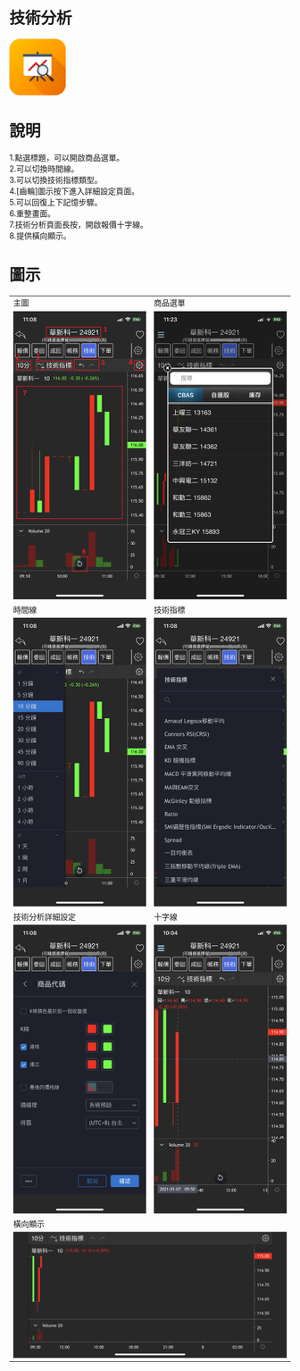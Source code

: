 # 技術分析
<img src="/img/icon/tech.png" width="20%" height="20%">

# 說明
1.點選標題，可以開啟商品選單。<br/>
2.可以切換時間線。<br/>
3.可以切換技術指標類型。<br/>
4.[齒輪]圖示按下進入詳細設定頁面。<br/>
5.可以回復上下記憶步驟。<br/>
6.重整畫面。<br/>
7.技術分析頁面長按，開啟報價十字線。<br/>
8.提供橫向顯示。<br/>

# 圖示
<table>
    <tr>
        <td>主圖</td> 
        <td>商品選單</td> 
    </tr>
    <tr>
        <td><img src="/img/tech/1.png" width="100%" height="30%"></td> 
        <td><img src="/img/tech/2.png" width="100%" height="30%"></td> 
    </tr>
    <tr>
        <td>時間線</td> 
        <td>技術指標</td> 
    </tr>
    <tr>
        <td><img src="/img/tech/3.png" width="100%" height="30%"></td> 
        <td><img src="/img/tech/4.png" width="100%" height="30%"></td> 
    </tr>
    <tr>
        <td>技術分析詳細設定</td> 
        <td>十字線</td> 
    </tr>
    <tr>
        <td><img src="/img/tech/5.png" width="100%" height="30%"></td> 
        <td><img src="/img/tech/6.png" width="100%" height="30%"></td> 
    </tr>
    <tr>
    	<td colspan="2">橫向顯示</td>
    </tr>
    <tr>
        <td colspan="2"><img src="/img/tech/7.png" width="100%" height="30%"></td> 
    </tr>
</table>

